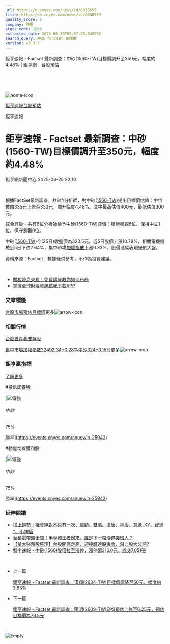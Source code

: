 ```yaml
---
url: https://m.cnyes.com/news/id/6038559
title: https://m.cnyes.com/news/id/6038559
quality_score: 6
company: 神盾
stock_code: 1560
extracted_date: 2025-06-26T05:57:28.949952
search_query: 神盾 factset 目標價
version: v3.3.3
---
```


鉅亨速報 - Factset 最新調查：中砂(1560-TW)目標價調升至350元，幅度約4.48% | 鉅亨網 - 台股預估

‌

‌

![home-icon](/assets/icons/breadCrumb/symbol-icon-home.svg)

[鉅亨速報](/news/cat/anue_live)[台股預估](/news/cat/tw_forecast)

鉅亨速報

# 鉅亨速報 - Factset 最新調查：中砂(1560-TW)目標價調升至350元，幅度約4.48%

鉅亨網新聞中心 2025-06-25 22:10

‌

根據FactSet最新調查，共8位分析師，對中砂([1560-TW](https://www.cnyes.com/twstock/1560))提出目標價估值：中位數由335元上修至350元，調升幅度4.48%。其中最高估值400元，最低估值300元。

綜合評級 - 共有8位分析師給予中砂([1560-TW](https://www.cnyes.com/twstock/1560))評價：積極樂觀8位、保持中立1位、保守悲觀0位。

中砂([1560-TW](https://www.cnyes.com/twstock/1560))今(25日)收盤價為323.5元。近5日股價上漲10.79%，相關電機機械近5日下跌2.64%，集中市場[加權指數](https://invest.cnyes.com/index/TWS/TSE01)上漲0.33%，股價漲幅表現優於大盤。

資料來源：Factset，數據僅供參考，不作為投資建議。

‌

* [關稅降息夾殺！免費講座教你如何布局](https://www.rsc.com.tw/Cnyes_RSC/SeminarBooking2025InvestmentOutlook.aspx?utm_source=anue&utm_medium=usstocks_end)
* 掌握全球財經資訊[點我下載APP](http://www.cnyes.com/app/?utm_source=mweb&utm_medium=HamMenuBanner&utm_campaign=fixed&utm_content=entr)

### 文章標籤

[台股](https://news.cnyes.com/tag/台股 "台股")[市場預估](https://news.cnyes.com/tag/市場預估 "市場預估")[目標價](https://news.cnyes.com/tag/目標價 "目標價")更多![arrow-icon](/assets/icons/arrows/arrow-down.svg)

### 相關行情

[台股首頁](https://www.cnyes.com/twstock)[我要存股](https://supr.link/8OHaU)

[集中市場加權指數22492.34+0.28%](https://invest.cnyes.com/index/TWS/TSE01)[中砂324+0.15%](https://www.cnyes.com/twstock/1560)更多![arrow-icon](/assets/icons/arrows/arrow-down.svg)

### 鉅亨贏指標

[了解更多](https://events.cnyes.com/anuewin-25942)

#投信認養股

[![偏強](/assets/icons/win-indicator/long.svg)

###### 中砂

75%

勝率](https://events.cnyes.com/anuewin-25942)

#動能均線獲利股

[![偏強](/assets/icons/win-indicator/long.svg)

###### 中砂

75%

勝率](https://events.cnyes.com/anuewin-25942)

### 延伸閱讀

* [搭上趨勢！機會絕對不只有一次、緯穎、雙鴻、漢唐、神盾、意騰-KY、智通\*、小神盾](/news/id/6038081)
* [台積電帶頭衝關！半導體王者歸來，誰是下一檔漲停接班人？](/news/id/6037509)
* [【量大強漲股整理】台股開高走高，迎接輝達股東會，潛力股大公開?](/news/id/6036288)
* [盤中速報 - 中砂(1560)股價拉至漲停，漲停價316.0元，成交7,051張](/news/id/6035632)

‌

* 上一篇

  [鉅亨速報 - Factset 最新調查：漢翔(2634-TW)目標價調降至50元，幅度約3.85%](/news/id/6038772)
* 下一篇

  [鉅亨速報 - Factset 最新調查：陽明(2609-TW)EPS預估上修至6.25元，預估目標價為76.5元](/news/id/6038322)

‌

![Empty](/assets/icons/skeleton/empty-image.svg)

‌